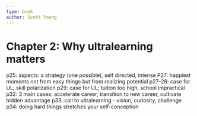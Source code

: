 ```yaml
---
type: book
author: Scott Young
---
```


# Chapter 2: Why ultralearning matters

p25: aspects: a strategy (one possible), self directed, intense
P27: happiest moments not from easy things but from realizing potential
p27-28: case for UL; skill polarization
p29: case for UL; tuition too high, school impractical
p32: 3 main cases: accelerate career, transition to new career, cultivate hidden advantage
p33: call to ultralearning - vision, curiosity, challenge
p34: doing hard things stretches your self-conception

